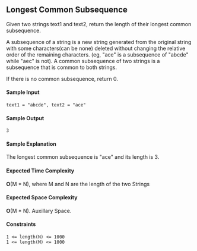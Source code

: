 ## **Longest Common Subsequence**

 Given two strings text1 and text2, return the length of their longest common subsequence.

A subsequence of a string is a new string generated from the original string with some characters(can be none) deleted without changing the relative order of the remaining characters. (eg, "ace" is a subsequence of "abcde" while "aec" is not). A common subsequence of two strings is a subsequence that is common to both strings.

 

If there is no common subsequence, return 0.


#### **Sample Input**
	text1 = "abcde", text2 = "ace" 

#### **Sample Output**
	3

#### **Sample Explanation**
The longest common subsequence is "ace" and its length is 3.


#### **Expected Time Complexity**
__O__(M * N), where M and N are the length of the two Strings


#### **Expected Space Complexity**
__O__(M * N). Auxillary Space. 

#### **Constraints**
	1 <= length(N) <= 1000
	1 <= length(M) <= 1000 
